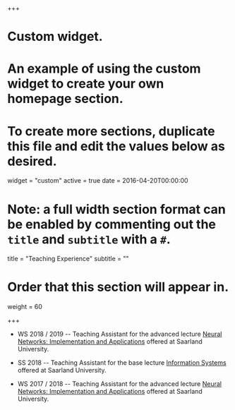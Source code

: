 +++
# Custom widget.
# An example of using the custom widget to create your own homepage section.
# To create more sections, duplicate this file and edit the values below as desired.
widget = "custom"
active = true
date = 2016-04-20T00:00:00

# Note: a full width section format can be enabled by commenting out the `title` and `subtitle` with a `#`.
title = "Teaching Experience"
subtitle = ""

# Order that this section will appear in.
weight = 60

+++

+ WS 2018 / 2019 -- Teaching Assistant for the advanced lecture [Neural Networks: Implementation and Applications](https://teaching.lsv.uni-saarland.de/nnia/) offered at Saarland University.

+ SS 2018 -- Teaching Assistant for the base lecture [Information Systems](https://teaching.infosys.uni-saarland.de/is18/) offered at Saarland University.

+ WS 2017 / 2018 -- Teaching Assistant for the advanced lecture [Neural Networks: Implementation and Applications](https://teaching.lsv.uni-saarland.de/nnia/) offered at Saarland University.
